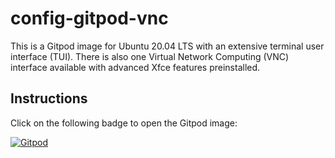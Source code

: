 # config-gitpod-vnc
This is a Gitpod image for Ubuntu 20.04 LTS with an extensive terminal user interface (TUI). There is also one Virtual Network Computing (VNC) interface available with advanced Xfce features preinstalled.
## Instructions
Click on the following badge to open the Gitpod image:

[![Gitpod](https://gitpod.io/button/open-in-gitpod.svg)](https://gitpod.io/#https://github.com/novaTopFlex/config-gitpod-vnc-plus/)
